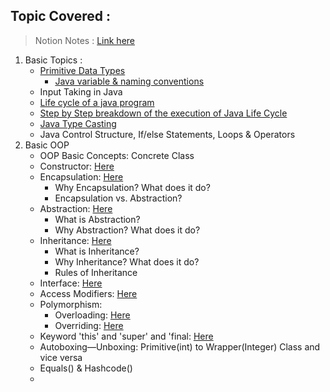 ## Topic Covered :

> Notion Notes : [Link here](https://gentle-thread-194.notion.site/Java-Spring-Boot-1e5e591153f08095aeb8de73bfd0db7d)

1. Basic Topics :
   - [Primitive Data Types](https://www.baeldung.com/java-primitives)
     - [Java variable & naming conventions](https://jenkov.com/tutorials/java/variables.html)
   - Input Taking in Java
   - [Life cycle of a java program](https://www.startertutorials.com/corejava/life-cycle-java-program.html) 
   - [Step by Step breakdown of the execution of Java Life Cycle](https://gentle-thread-194.notion.site/Simple-and-step-by-step-breakdown-of-the-Java-Execution-Lifecycle-1e7e591153f0803fbd47c5b28c21d844)
   - [Java Type Casting](https://www.programiz.com/java-programming/typecasting)
   - Java Control Structure, If/else Statements, Loops & Operators
2. Basic OOP
   - OOP Basic Concepts: Concrete Class
   - Constructor: [Here](./src/basics/OOP/Constructor)
   - Encapsulation: [Here](./src/basics/OOP/Encapsulation)
     - Why Encapsulation? What does it do?
     - Encapsulation vs. Abstraction?
   - Abstraction: [Here](./src/basics/OOP/Abstraction)
     - What is Abstraction?
     - Why Abstraction? What does it do?
   - Inheritance: [Here](./src/basics/OOP/Inheritence)
     - What is Inheritance?
     - Why Inheritance? What does it do?
     - Rules of Inheritance
   - Interface: [Here](./src/basics/OOP/Interface)
   - Access Modifiers: [Here](./src/basics/OOP/AccessModifiers)
   - Polymorphism:
     - Overloading: [Here](./src/basics/OOP/Polymorphism/OverLoading)
     - Overriding: [Here](./src/basics/OOP/Polymorphism/Overridding)
   - Keyword 'this' and 'super' and 'final: [Here](./src/basics/OOP/ThisAndSuper)
   - Autoboxing—Unboxing: Primitive(int) to Wrapper(Integer) Class and vice versa
   - Equals() & Hashcode() 
   - 